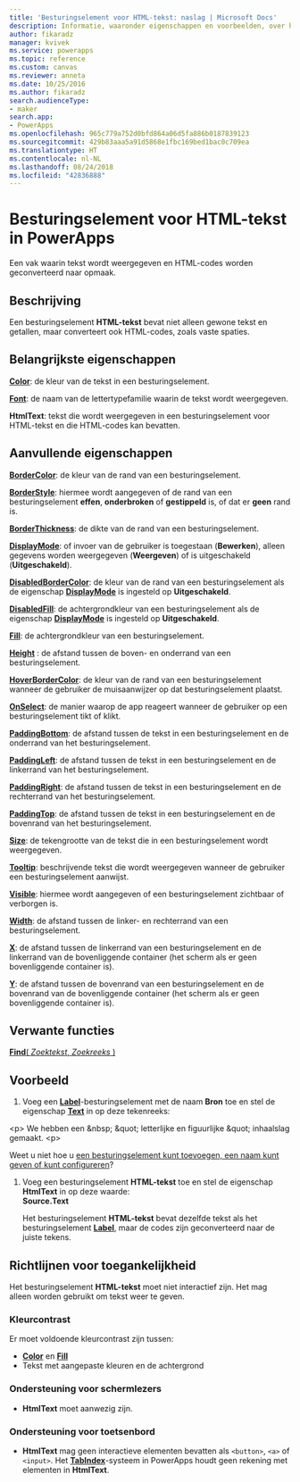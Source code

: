 ```yaml
---
title: 'Besturingselement voor HTML-tekst: naslag | Microsoft Docs'
description: Informatie, waaronder eigenschappen en voorbeelden, over het besturingselement HTML-tekst
author: fikaradz
manager: kvivek
ms.service: powerapps
ms.topic: reference
ms.custom: canvas
ms.reviewer: anneta
ms.date: 10/25/2016
ms.author: fikaradz
search.audienceType:
- maker
search.app:
- PowerApps
ms.openlocfilehash: 965c779a752d0bfd864a06d5fa886b0187839123
ms.sourcegitcommit: 429b83aaa5a91d5868e1fbc169bed1bac0c709ea
ms.translationtype: HT
ms.contentlocale: nl-NL
ms.lasthandoff: 08/24/2018
ms.locfileid: "42836888"
---
```

# <a name="html-text-control-in-powerapps"></a>Besturingselement voor HTML-tekst in PowerApps
Een vak waarin tekst wordt weergegeven en HTML-codes worden geconverteerd naar opmaak.

## <a name="description"></a>Beschrijving
Een besturingselement **HTML-tekst** bevat niet alleen gewone tekst en getallen, maar converteert ook HTML-codes, zoals vaste spaties.

## <a name="key-properties"></a>Belangrijkste eigenschappen
**[Color](properties-color-border.md)**: de kleur van de tekst in een besturingselement.

**[Font](properties-text.md)**: de naam van de lettertypefamilie waarin de tekst wordt weergegeven.

**HtmlText**: tekst die wordt weergegeven in een besturingselement voor HTML-tekst en die HTML-codes kan bevatten.

## <a name="additional-properties"></a>Aanvullende eigenschappen
**[BorderColor](properties-color-border.md)**: de kleur van de rand van een besturingselement.

**[BorderStyle](properties-color-border.md)**: hiermee wordt aangegeven of de rand van een besturingselement **effen**, **onderbroken** of **gestippeld** is, of dat er **geen** rand is.

**[BorderThickness](properties-color-border.md)**: de dikte van de rand van een besturingselement.

**[DisplayMode](properties-core.md)**: of invoer van de gebruiker is toegestaan (**Bewerken**), alleen gegevens worden weergegeven (**Weergeven**) of is uitgeschakeld (**Uitgeschakeld**).

**[DisabledBorderColor](properties-color-border.md)**: de kleur van de rand van een besturingselement als de eigenschap **[DisplayMode](properties-core.md)** is ingesteld op **Uitgeschakeld**.

**[DisabledFill](properties-color-border.md)**: de achtergrondkleur van een besturingselement als de eigenschap **[DisplayMode](properties-core.md)** is ingesteld op **Uitgeschakeld**.

**[Fill](properties-color-border.md)**: de achtergrondkleur van een besturingselement.

**[Height](properties-size-location.md)** : de afstand tussen de boven- en onderrand van een besturingselement.

**[HoverBorderColor](properties-color-border.md)**: de kleur van de rand van een besturingselement wanneer de gebruiker de muisaanwijzer op dat besturingselement plaatst.

**[OnSelect](properties-core.md)**: de manier waarop de app reageert wanneer de gebruiker op een besturingselement tikt of klikt.

**[PaddingBottom](properties-size-location.md)**: de afstand tussen de tekst in een besturingselement en de onderrand van het besturingselement.

**[PaddingLeft](properties-size-location.md)**: de afstand tussen de tekst in een besturingselement en de linkerrand van het besturingselement.

**[PaddingRight](properties-size-location.md)**: de afstand tussen de tekst in een besturingselement en de rechterrand van het besturingselement.

**[PaddingTop](properties-size-location.md)**: de afstand tussen de tekst in een besturingselement en de bovenrand van het besturingselement.

**[Size](properties-text.md)**: de tekengrootte van de tekst die in een besturingselement wordt weergegeven.

**[Tooltip](properties-core.md)**: beschrijvende tekst die wordt weergegeven wanneer de gebruiker een besturingselement aanwijst.

**[Visible](properties-core.md)**: hiermee wordt aangegeven of een besturingselement zichtbaar of verborgen is.

**[Width](properties-size-location.md)**: de afstand tussen de linker- en rechterrand van een besturingselement.

**[X](properties-size-location.md)**: de afstand tussen de linkerrand van een besturingselement en de linkerrand van de bovenliggende container (het scherm als er geen bovenliggende container is).

**[Y](properties-size-location.md)**: de afstand tussen de bovenrand van een besturingselement en de bovenrand van de bovenliggende container (het scherm als er geen bovenliggende container is).

## <a name="related-functions"></a>Verwante functies
[**Find**( *Zoektekst*, *Zoekreeks* )](../functions/function-find.md)

## <a name="example"></a>Voorbeeld
1. Voeg een **[Label](control-text-box.md)**-besturingselement met de naam **Bron** toe en stel de eigenschap **[Text](properties-core.md)** in op deze tekenreeks:

\<p> We hebben een \&nbsp; \&quot; letterlijke en figuurlijke \&quot; inhaalslag gemaakt. \<p>

Weet u niet hoe u [een besturingselement kunt toevoegen, een naam kunt geven of kunt configureren](../add-configure-controls.md)?

1. Voeg een besturingselement **HTML-tekst** toe en stel de eigenschap **HtmlText** in op deze waarde:<br>
   **Source.Text**
   
     Het besturingselement **HTML-tekst** bevat dezelfde tekst als het besturingselement **[Label](control-text-box.md)**, maar de codes zijn geconverteerd naar de juiste tekens.


## <a name="accessibility-guidelines"></a>Richtlijnen voor toegankelijkheid
Het besturingselement **HTML-tekst** moet niet interactief zijn. Het mag alleen worden gebruikt om tekst weer te geven.

### <a name="color-contrast"></a>Kleurcontrast
Er moet voldoende kleurcontrast zijn tussen:
* **[Color](properties-color-border.md)** en **[Fill](properties-color-border.md)**
* Tekst met aangepaste kleuren en de achtergrond

### <a name="screen-reader-support"></a>Ondersteuning voor schermlezers
* **HtmlText** moet aanwezig zijn.

### <a name="keyboard-support"></a>Ondersteuning voor toetsenbord
* **HtmlText** mag geen interactieve elementen bevatten als `<button>`, `<a>` of `<input>`. Het **[TabIndex](properties-accessibility.md)**-systeem in PowerApps houdt geen rekening met elementen in **HtmlText**.
